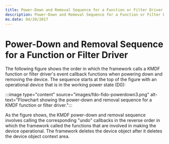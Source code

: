 ```yaml
---
title: Power-Down and Removal Sequence for a Function or Filter Driver
description: Power-Down and Removal Sequence for a Function or Filter Driver
ms.date: 04/20/2017
---
```


# Power-Down and Removal Sequence for a Function or Filter Driver


The following figure shows the order in which the framework calls a KMDF function or filter driver's event callback functions when powering down and removing the device. The sequence starts at the top of the figure with an operational device that is in the working power state (D0):

:::image type="content" source="images/fdo-fido-powerdown3.png" alt-text="Flowchart showing the power-down and removal sequence for a KMDF function or filter driver.":::

As the figure shows, the KMDF power-down and removal sequence involves calling the corresponding "undo" callbacks in the reverse order in which the framework called the functions that are involved in making the device operational. The framework deletes the device object after it deletes the device object context area.

 

 





